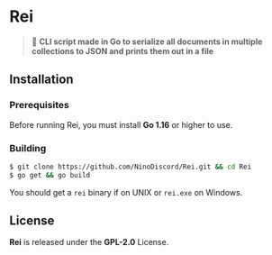# Rei
> 🐳 **CLI script made in Go to serialize all documents in multiple collections to JSON and prints them out in a file**

## Installation
### Prerequisites
Before running Rei, you must install **Go 1.16** or higher to use.

### Building
```sh
$ git clone https://github.com/NinoDiscord/Rei.git && cd Rei
$ go get && go build
```

You should get a `rei` binary if on UNIX or `rei.exe` on Windows.

## License
**Rei** is released under the **GPL-2.0** License.
